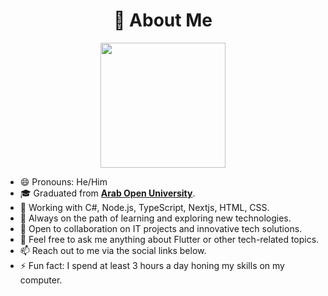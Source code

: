 <h1 align="center">💫 About Me</h1>

<p align="center">
  <img src="[https://github.com/yshareeda/assets/94241554/d523ff56-540d-4f4b-a64a-e0d7f7a7ba24](https://tenor.com/n3kbgzADEaA.gif)" width="200" height="200"/>
</p>


- 😄 Pronouns: He/Him
- 🎓 Graduated from **[Arab Open University]([https://www.open.ac.uk/](https://www.aou.org.bh/Pages/default.aspx))**.
- 💼 Working with C#, Node.js, TypeScript, Nextjs, HTML, CSS.
- 🌱 Always on the path of learning and exploring new technologies.
- 🤝 Open to collaboration on IT projects and innovative tech solutions.
- 💬 Feel free to ask me anything about Flutter or other tech-related topics.
- 📫 Reach out to me via the social links below.
- ⚡ Fun fact: I spend at least 3 hours a day honing my skills on my computer.
